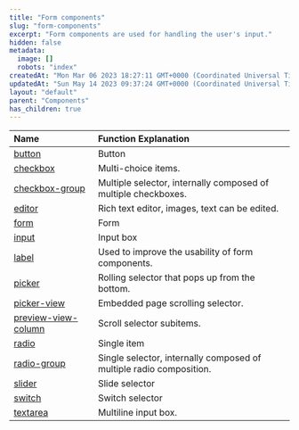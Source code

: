 ```yaml
---
title: "Form components"
slug: "form-components"
excerpt: "Form components are used for handling the user's input."
hidden: false
metadata: 
  image: []
  robots: "index"
createdAt: "Mon Mar 06 2023 18:27:11 GMT+0000 (Coordinated Universal Time)"
updatedAt: "Sun May 14 2023 09:37:24 GMT+0000 (Coordinated Universal Time)"
layout: "default"
parent: "Components"
has_children: true
---
```

| Name                                           | Function Explanation                                                |
| :--------------------------------------------- | :------------------------------------------------------------------ |
| [button](doc:button)                           | Button                                                              |
| [checkbox](doc:checkbox)                       | Multi-choice items.                                                 |
| [checkbox-group](doc:checkbox-group)           | Multiple selector, internally composed of multiple checkboxes.      |
| [editor](doc:editor)                           | Rich text editor, images, text can be edited.                       |
| [form](doc:form)                               | Form                                                                |
| [input](doc:input)                             | Input box                                                           |
| [label](doc:label)                             | Used to improve the usability of form components.                   |
| [picker](doc:picker)                           | Rolling selector that pops up from the bottom.                      |
| [picker-view](doc:picker-view)                 | Embedded page scrolling selector.                                   |
| [preview-view-column](doc:preview-view-column) | Scroll selector subitems.                                           |
| [radio](doc:radio)                             | Single item                                                         |
| [radio-group](doc:radio-group)                 | Single selector, internally composed of multiple radio composition. |
| [slider](doc:slider)                           | Slide selector                                                      |
| [switch](doc:switch)                           | Switch selector                                                     |
| [textarea](doc:text-area)                      | Multiline input box.                                                |
